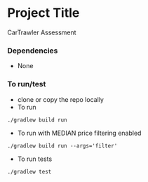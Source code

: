 # Project Title

CarTrawler Assessment

### Dependencies

* None

### To run/test

* clone or copy the repo locally
* To run
```
./gradlew build run
```
* To run with MEDIAN price filtering enabled
```
./gradlew build run --args='filter'
```
* To run tests
```
./gradlew test
```

